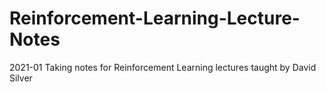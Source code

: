 # Reinforcement-Learning-Lecture-Notes
2021-01 Taking notes for Reinforcement Learning lectures taught by David Silver
